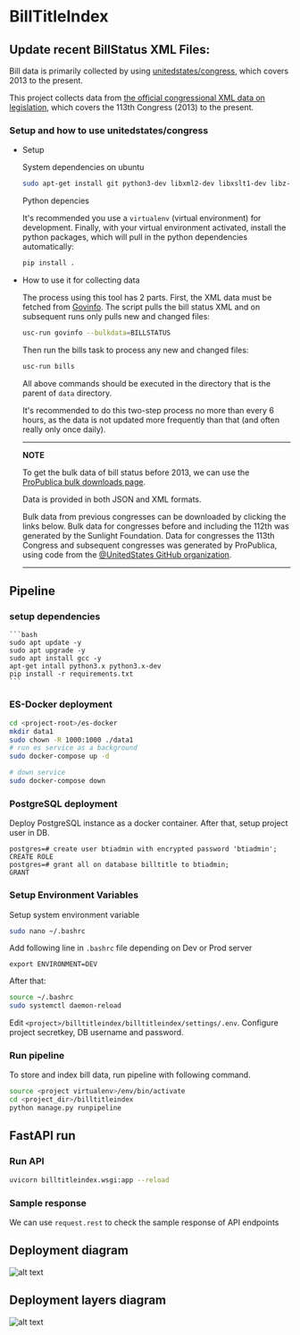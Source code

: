 BillTitleIndex
=======================

## Update recent BillStatus XML Files:

Bill data is primarily collected by using [unitedstates/congress](https://github.com/acxz/congress/tree/python-package), which covers 2013 to the present.

This project collects data from [the official congressional XML data on legislation](https://github.com/usgpo/bill-status), which covers the 113th Congress (2013) to the present.

### Setup and how to use unitedstates/congress
- Setup

    System dependencies on ubuntu
    
    ```bash
    sudo apt-get install git python3-dev libxml2-dev libxslt1-dev libz-dev python3-pip python3-venv
    ```

    Python depencies
    
    It's recommended you use a `virtualenv` (virtual environment) for development. Finally, with your virtual environment activated, install the python packages, which will pull in the python dependencies automatically:

    ```bash
    pip install .
    ```

- How to use it for collecting data

    The process using this tool has 2 parts. First, the XML data must be fetched from [Govinfo](https://www.govinfo.gov/). The script pulls the bill status XML and on subsequent runs only pulls new and changed files:

    ```bash
    usc-run govinfo --bulkdata=BILLSTATUS
    ```

    Then run the bills task to process any new and changed files:

    ```bash
    usc-run bills
    ```

    All above commands should be executed in the directory that is the parent of `data` directory.

    It's recommended to do this two-step process no more than every 6 hours, as the data is not updated more frequently than that (and often really only once daily).

    ---
    **NOTE**

    To get the bulk data of bill status before 2013, we can use the [ProPublica bulk downloads page](https://www.propublica.org/datastore/dataset/congressional-data-bulk-legislation-bills). 
    
    Data is provided in both JSON and XML formats.
    
    Bulk data from previous congresses can be downloaded by clicking the links below. Bulk data for congresses before and including the 112th was generated by the Sunlight Foundation. Data for congresses the 113th Congress and subsequent congresses was generated by ProPublica, using code from the [@UnitedStates GitHub organization](https://github.com/unitedstates).

    ---

## Pipeline

### setup dependencies

    ```bash
    sudo apt update -y
    sudo apt upgrade -y
    sudo apt install gcc -y
    apt-get intall python3.x python3.x-dev
    pip install -r requirements.txt
    ```

### ES-Docker deployment

```bash
cd <project-root>/es-docker
mkdir data1
sudo chown -R 1000:1000 ./data1
# run es service as a background
sudo docker-compose up -d

# down service
sudo docker-compose down
```

### PostgreSQL deployment

Deploy PostgreSQL instance as a docker container. After that, setup project user in DB.
```postgresql
postgres=# create user btiadmin with encrypted password 'btiadmin';
CREATE ROLE
postgres=# grant all on database billtitle to btiadmin;
GRANT
```

### Setup Environment Variables

Setup system environment variable
```bash
sudo nano ~/.bashrc
```

Add following line in `.bashrc` file depending on Dev or Prod server
```edit
export ENVIRONMENT=DEV
```

After that:
```bash
source ~/.bashrc
sudo systemctl daemon-reload
```
Edit `<project>/billtitleindex/billtitleindex/settings/.env`. Configure project secretkey, DB username and password.

### Run pipeline

To store and index bill data, run pipeline with following command.    

```bash
source <project virtualenv>/env/bin/activate
cd <project_dir>/billtitleindex
python manage.py runpipeline
```

## FastAPI run

### Run API

```bash
uvicorn billtitleindex.wsgi:app --reload
```
### Sample response

We can use `request.rest` to check the sample response of API endpoints

## Deployment diagram

![alt text](https://github.com/arachnidllc/billtitleindex/blob/develop/docs/img/deploy-diagram.png?raw=true)

## Deployment layers diagram

![alt text](https://github.com/arachnidllc/billtitleindex/develop/docs/img/layers-diagram.png?raw=true)